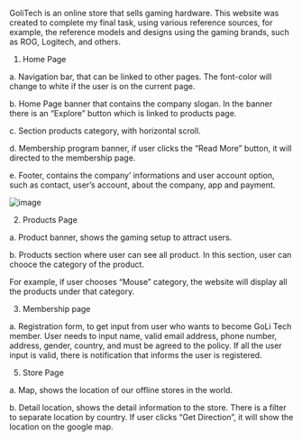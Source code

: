 GoliTech is an online store that sells gaming hardware. This website was created to complete my final task, using various reference sources, for example, the reference models and designs using the gaming brands, such as ROG, Logitech, and others. 

1.	Home Page

a.	Navigation bar, that can be linked to other pages. The font-color will change to white if the user is on the current page.

b.	Home Page banner that contains the company slogan. In the banner there is an “Explore” button which is linked to products page.

c.	Section products category, with horizontal scroll.

d.	Membership program banner, if user clicks the “Read More” button, it will directed to the membership page.

e.	Footer, contains the company’ informations and user account option, such as contact, user’s account, about the company, app and payment.

![image](https://github.com/user-attachments/assets/8dd49628-cbff-4292-a131-338617d4ebe0)

2.	Products Page

a.	Product banner, shows the gaming setup to attract users.

b.	Products section where user can see all product. In this section, user can chooce the category of the product.

For example, if user chooses “Mouse” category, the website will display all the products under that category.


3.	Membership page

a.	Registration form, to get input from user who wants to become GoLi Tech member. User needs to input name, valid email address, phone number, address, gender, country, and must be agreed to the policy. If all the user input is valid, there is notification that informs the user is registered.


5.	Store Page

a.	Map, shows the location of our offline stores in the world.

b.	Detail location, shows the detail information to the store. There is a filter to separate location by country. If user clicks “Get Direction”, it will show the location on the google map.
